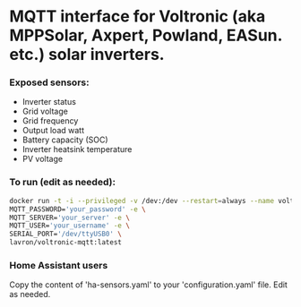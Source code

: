 # MQTT interface for Voltronic (aka MPPSolar, Axpert, Powland, EASun. etc.) solar inverters.

### Exposed sensors:
- Inverter status
- Grid voltage
- Grid frequency
- Output load watt
- Battery capacity (SOC)
- Inverter heatsink temperature
- PV voltage

### To run (edit as needed):
```bash
docker run -t -i --privileged -v /dev:/dev --restart=always --name voltronic-mqtt --pull=always -e \
MQTT_PASSWORD='your_password' -e \
MQTT_SERVER='your_server' -e \
MQTT_USER='your_username' -e \
SERIAL_PORT='/dev/ttyUSB0' \
lavron/voltronic-mqtt:latest
```

### Home Assistant users
Copy the content of 'ha-sensors.yaml' to your 'configuration.yaml' file. Edit as needed.
